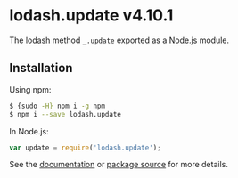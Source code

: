 # lodash.update v4.10.1

The [lodash](https://lodash.com/) method `_.update` exported as a [Node.js](https://nodejs.org/) module.

## Installation

Using npm:
```bash
$ {sudo -H} npm i -g npm
$ npm i --save lodash.update
```

In Node.js:
```js
var update = require('lodash.update');
```

See the [documentation](https://lodash.com/docs#update) or [package source](https://github.com/lodash/lodash/blob/4.10.1-npm-packages/lodash.update) for more details.
